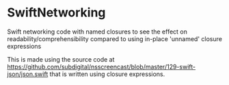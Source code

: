 SwiftNetworking
===============

Swift networking code with named closures to see the effect on readability/comprehensibility compared to using in-place 'unnamed' closure expressions

This is made using the source code at https://github.com/subdigital/nsscreencast/blob/master/129-swift-json/json.swift
that is written using closure expressions.

